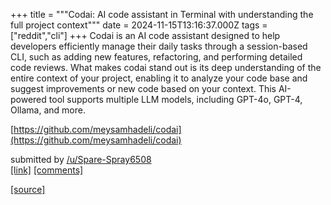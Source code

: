 +++
title = """Codai: AI code assistant in Terminal with understanding the full project context"""
date = 2024-11-15T13:16:37.000Z
tags = ["reddit","cli"]
+++
Codai is an AI code assistant designed to help developers efficiently manage their daily tasks through a session-based CLI, such as adding new features, refactoring, and performing detailed code reviews. What makes codai stand out is its deep understanding of the entire context of your project, enabling it to analyze your code base and suggest improvements or new code based on your context. This AI-powered tool supports multiple LLM models, including GPT-4o, GPT-4, Ollama, and more.

[https://github.com/meysamhadeli/codai](https://github.com/meysamhadeli/codai)

submitted by [/u/Spare-Spray6508](https://www.reddit.com/user/Spare-Spray6508)  
[\[link\]](https://www.reddit.com/r/commandline/comments/1grw43b/codai_ai_code_assistant_in_terminal_with/) [\[comments\]](https://www.reddit.com/r/commandline/comments/1grw43b/codai_ai_code_assistant_in_terminal_with/)

[[source]](https://www.reddit.com/r/commandline/comments/1grw43b/codai_ai_code_assistant_in_terminal_with/)
